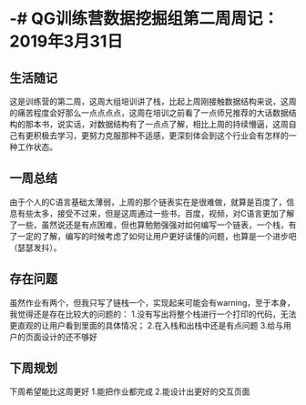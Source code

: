 # -# QG训练营数据挖掘组第二周周记：2019年3月31日

## 生活随记
这是训练营的第二周，这周大组培训讲了栈，比起上周刚接触数据结构来说，这周的痛苦程度会好那么一点点点点，这周在培训之前看了一点师兄推荐的大话数据结构的那本书，说实话，对数据结构有了一点点了解，相比上周的持续懵逼，这周自己有更积极去学习，更努力克服那种不适感，更深刻体会到这个行业会有怎样的一种工作状态。

## 一周总结
由于个人的C语言基础太薄弱，上周的那个链表实在是很难做，就算是百度了，信息有些太多，接受不过来，但是这周通过一些书，百度，视频，对C语言更加了解了一些，虽然说还是有点困难，但也算勉勉强强对如何编写一个链表，一个栈，有了一定的了解，编写的时候考虑了如何让用户更好读懂的问题，也算是一个进步吧（瑟瑟发抖）。

## 存在问题
虽然作业有两个，但我只写了链栈一个，实现起来可能会有warning，至于本身，我觉得还是存在比较大的问题的：
1.没有写出将整个栈进行一个打印的代码，无法更直观的让用户看到里面的具体情况；
2.在入栈和出栈中还是有点问题
3.给与用户的页面设计的还不够好
## 下周规划
下周希望能比这周更好
1.能把作业都完成
2.能设计出更好的交互页面



